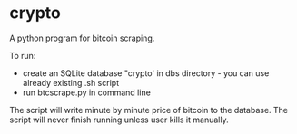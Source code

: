 # crypto
A python program for bitcoin scraping.

To run:
 - create an SQLite database "crypto' in dbs directory - you can use already existing .sh script
 - run btcscrape.py in command line

The script will write minute by minute price of bitcoin to the database. The script will never finish running unless user kills it manually. 

